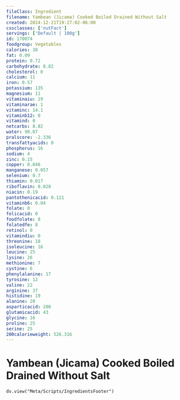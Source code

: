 ```yaml
---
fileClass: Ingredient
filename: Yambean (Jicama) Cooked Boiled Drained Without Salt
created: 2024-12-21T19:27:02-06:00
cssclasses: ['nutFact']
servings: ['Default | 100g']
id: 170074
foodgroup: Vegetables
calories: 38
fat: 0.09
protein: 0.72
carbohydrate: 8.82
cholesterol: 0
calcium: 11
iron: 0.57
potassium: 135
magnesium: 11
vitaminaiu: 19
vitaminarae: 1
vitaminc: 14.1
vitaminb12: 0
vitamind: 0
netcarbs: 8.82
water: 90.07
pralscore: -2.336
transfattyacids: 0
phosphorus: 16
sodium: 4
zinc: 0.15
copper: 0.046
manganese: 0.057
selenium: 0.7
thiamin: 0.017
riboflavin: 0.028
niacin: 0.19
pantothenicacid: 0.121
vitaminb6: 0.04
folate: 8
folicacid: 0
foodfolate: 8
folatedfe: 8
retinol: 0
vitamindiu: 0
threonine: 18
isoleucine: 16
leucine: 25
lysine: 26
methionine: 7
cystine: 6
phenylalanine: 17
tyrosine: 12
valine: 22
arginine: 37
histidine: 19
alanine: 20
asparticacid: 200
glutamicacid: 43
glycine: 16
proline: 25
serine: 25
200calorieweight: 526.316
---
```


# Yambean (Jicama) Cooked Boiled Drained Without Salt

```dataviewjs
dv.view("Meta/Scripts/IngredientsFooter")
```